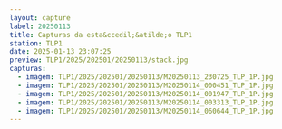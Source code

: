 ```yaml
---
layout: capture
label: 20250113
title: Capturas da esta&ccedil;&atilde;o TLP1
station: TLP1
date: 2025-01-13 23:07:25
preview: TLP1/2025/202501/20250113/stack.jpg
capturas:
  - imagem: TLP1/2025/202501/20250113/M20250113_230725_TLP_1P.jpg
  - imagem: TLP1/2025/202501/20250113/M20250114_000451_TLP_1P.jpg
  - imagem: TLP1/2025/202501/20250113/M20250114_001947_TLP_1P.jpg
  - imagem: TLP1/2025/202501/20250113/M20250114_003313_TLP_1P.jpg
  - imagem: TLP1/2025/202501/20250113/M20250114_060644_TLP_1P.jpg
---
```

